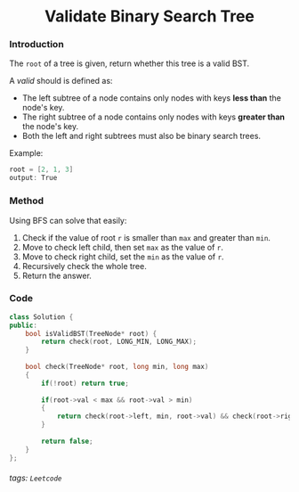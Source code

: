<center><h1>Validate Binary Search Tree</h1></center>

### Introduction
The `root` of a tree is given, return whether this tree is a valid BST.

A *valid* should is defined as:
- The left subtree of a node contains only nodes with keys **less than** the node's key.
- The right subtree of a node contains only nodes with keys **greater than** the node's key.
- Both the left and right subtrees must also be binary search trees.

Example:
```cpp
root = [2, 1, 3]
output: True
```

### Method
Using BFS can solve that easily:
1. Check if the value of root `r` is smaller than `max` and greater than `min`.
2. Move to check left child, then set `max` as the value of `r`.
3. Move to check right child, set the `min` as the value of `r`.
4. Recursively check the whole tree.
5. Return the answer.

### Code
```cpp
class Solution {
public:
    bool isValidBST(TreeNode* root) {
        return check(root, LONG_MIN, LONG_MAX);
    }
    
    bool check(TreeNode* root, long min, long max)
    {
        if(!root) return true;
        
        if(root->val < max && root->val > min)
        {
            return check(root->left, min, root->val) && check(root->right, root->val, max);
        }
        
        return false;
    }
};
```

###### tags: `Leetcode`